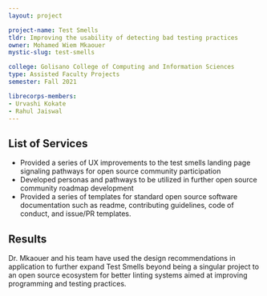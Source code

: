 ```yaml
---
layout: project

project-name: Test Smells
tldr: Improving the usability of detecting bad testing practices
owner: Mohamed Wiem Mkaouer
mystic-slug: test-smells

college: Golisano College of Computing and Information Sciences
type: Assisted Faculty Projects
semester: Fall 2021

librecorps-members:
- Urvashi Kokate
- Rahul Jaiswal
---
```


## List of Services
- Provided a series of UX improvements to the test smells landing page signaling pathways for open source community participation
- Developed personas and pathways to be utilized in further open source community roadmap development
- Provided a series of templates for standard open source software documentation such as readme, contributing guidelines, code of conduct, and issue/PR templates.

## Results

Dr. Mkaouer and his team have used the design recommendations in application to further expand Test Smells beyond being a singular project to an open source ecosystem for better linting systems aimed at improving programming and testing practices.
